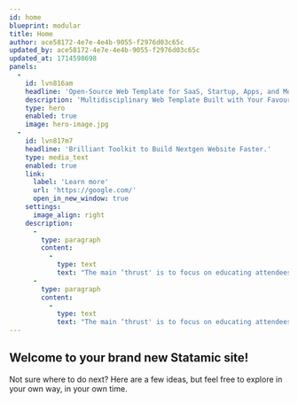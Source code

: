 ```yaml
---
id: home
blueprint: modular
title: Home
author: ace58172-4e7e-4e4b-9055-f2976d03c65c
updated_by: ace58172-4e7e-4e4b-9055-f2976d03c65c
updated_at: 1714598698
panels:
  -
    id: lvn816am
    headline: 'Open-Source Web Template for SaaS, Startup, Apps, and More'
    description: 'Multidisciplinary Web Template Built with Your Favourite Technology - HTML Bootstrap, Tailwind and React NextJS.'
    type: hero
    enabled: true
    image: hero-image.jpg
  -
    id: lvn817m7
    headline: 'Brilliant Toolkit to Build Nextgen Website Faster.'
    type: media_text
    enabled: true
    link:
      label: 'Learn more'
      url: 'https://google.com/'
      open_in_new_window: true
    settings:
      image_align: right
    description:
      -
        type: paragraph
        content:
          -
            type: text
            text: "The main ‘thrust' is to focus on educating attendees on how to best protect highly vulnerable business applications with interactive panel discussions and roundtables led by subject matter experts."
      -
        type: paragraph
        content:
          -
            type: text
            text: "The main ‘thrust' is to focus on educating attendees on how to best protect highly vulnerable business applications with interactive panel."
---
```

## Welcome to your brand new Statamic site!

Not sure where to do next? Here are a few ideas, but feel free to explore in your own way, in your own time.
